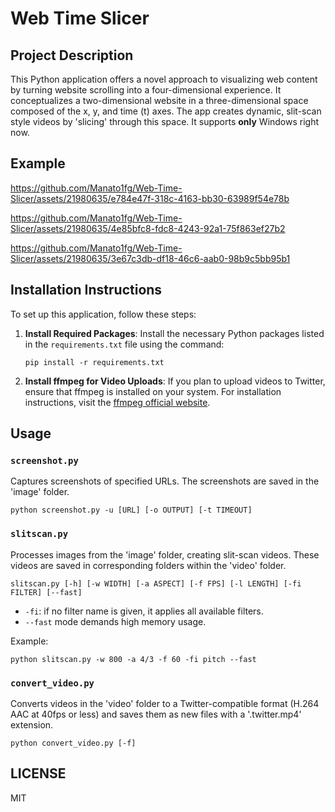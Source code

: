 # Web Time Slicer

## Project Description
This Python application offers a novel approach to visualizing web content by turning website scrolling into a four-dimensional experience. It conceptualizes a two-dimensional website in a three-dimensional space composed of the x, y, and time (t) axes. The app creates dynamic, slit-scan style videos by 'slicing' through this space.
It supports <b>only</b> Windows right now.

## Example


https://github.com/Manato1fg/Web-Time-Slicer/assets/21980635/e784e47f-318c-4163-bb30-63989f54e78b



https://github.com/Manato1fg/Web-Time-Slicer/assets/21980635/4e85bfc8-fdc8-4243-92a1-75f863ef27b2



https://github.com/Manato1fg/Web-Time-Slicer/assets/21980635/3e67c3db-df18-46c6-aab0-98b9c5bb95b1



## Installation Instructions
To set up this application, follow these steps:
1. **Install Required Packages**: Install the necessary Python packages listed in the `requirements.txt` file using the command:

    `pip install -r requirements.txt`

2. **Install ffmpeg for Video Uploads**: If you plan to upload videos to Twitter, ensure that ffmpeg is installed on your system. For installation instructions, visit the [ffmpeg official website](https://ffmpeg.org/download.html).

## Usage

### `screenshot.py`
Captures screenshots of specified URLs. The screenshots are saved in the 'image' folder.

`python screenshot.py -u [URL] [-o OUTPUT] [-t TIMEOUT]`


### `slitscan.py`
Processes images from the 'image' folder, creating slit-scan videos. These videos are saved in corresponding folders within the 'video' folder.

`slitscan.py [-h] [-w WIDTH] [-a ASPECT] [-f FPS] [-l LENGTH] [-fi FILTER] [--fast]`

- `-fi`: if no filter name is given, it applies all available filters.  
- `--fast` mode demands high memory usage.

Example:<br />
```Shell
python slitscan.py -w 800 -a 4/3 -f 60 -fi pitch --fast
```


### `convert_video.py`
Converts videos in the 'video' folder to a Twitter-compatible format (H.264 AAC at 40fps or less) and saves them as new files with a '.twitter.mp4' extension.

`python convert_video.py [-f]`

## LICENSE
MIT
